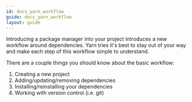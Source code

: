```yaml
---
id: docs_yarn_workflow
guide: docs_yarn_workflow
layout: guide
---
```


Introducing a package manager into your project introduces a new workflow
around dependencies. Yarn tries it's best to stay out of your way and make each
step of this workflow simple to understand.

There are a couple things you should know about the basic workflow:

  1. Creating a new project
  2. Adding/updating/removing dependencies
  3. Installing/reinstalling your dependencies
  4. Working with version control (i.e. git)
